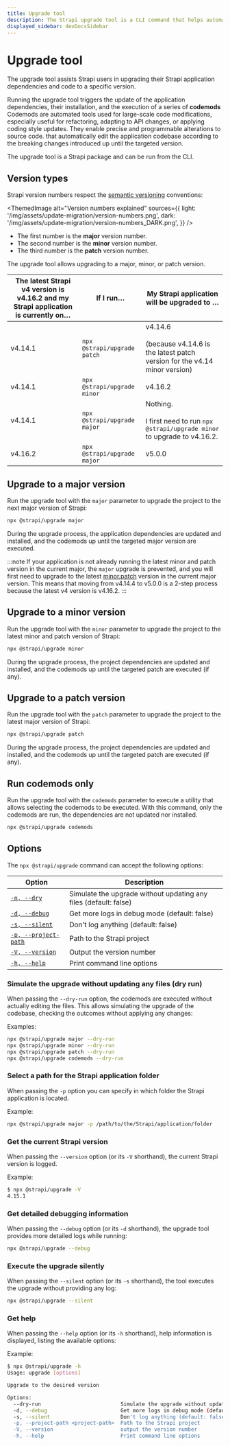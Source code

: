 ```yaml
---
title: Upgrade tool
description: The Strapi upgrade tool is a CLI command that helps automatically upgrading to a new Strapi version.
displayed_sidebar: devDocsSidebar
---
```


# Upgrade tool

The upgrade tool assists Strapi users in upgrading their Strapi application dependencies and code to a specific version.

Running the upgrade tool triggers the update of the application dependencies, their installation, and the execution of a series of **codemods** <Annotation>Codemods are automated tools used for large-scale code modifications, especially useful for refactoring, adapting to API changes, or applying coding style updates. They enable precise and programmable alterations to source code.</Annotation> that automatically edit the application codebase according to the breaking changes introduced up until the targeted version.

The upgrade tool is a Strapi package and can be run from the CLI.

## Version types

Strapi version numbers respect the [semantic versioning](https://semver.org/) conventions:

<ThemedImage
  alt="Version numbers explained"
  sources={{
    light: '/img/assets/update-migration/version-numbers.png',
    dark: '/img/assets/update-migration/version-numbers_DARK.png',
  }}
/>

- The first number is the **major** version number.
- The second number is the **minor** version number.
- The third number is the **patch** version number.

The upgrade tool allows upgrading to a major, minor, or patch version.

| The latest Strapi v4 version is v4.16.2 and my Strapi application is currently on… | If I run… | My Strapi application will be upgraded to … |
|----|----|----|
| v4.14.1 | `npx @strapi/upgrade patch` | v4.14.6<br/><br/>(because v4.14.6 is the latest patch version for the v4.14 minor version) |
| v4.14.1 | `npx @strapi/upgrade minor` | v4.16.2 |
| v4.14.1 | `npx @strapi/upgrade major` | Nothing.<br/><br/>I first need to run `npx @strapi/upgrade minor` to upgrade to v4.16.2. |
| v4.16.2 | `npx @strapi/upgrade major` | v5.0.0  |

## Upgrade to a major version

Run the upgrade tool with the `major` parameter to upgrade the project to the next major version of Strapi:

```bash
npx @strapi/upgrade major
```

During the upgrade process, the application dependencies are updated and installed, and the codemods up until the targeted major version are executed.

:::note
If your application is not already running the latest minor and patch version in the current major, the `major` upgrade is prevented, and you will first need to upgrade to the latest [minor.patch](#upgrade-to-a-minor-version) version in the current major version. This means that moving from v4.14.4 to v5.0.0 is a 2-step process because the latest v4 version is v4.16.2.
:::

## Upgrade to a minor version

Run the upgrade tool with the `minor` parameter to upgrade the project to the latest minor and patch version of Strapi:

```bash
npx @strapi/upgrade minor
```

During the upgrade process, the project dependencies are updated and installed, and the codemods up until the targeted patch are executed (if any).

## Upgrade to a patch version

Run the upgrade tool with the `patch` parameter to upgrade the project to the latest major version of Strapi:

```bash
npx @strapi/upgrade patch
```

During the upgrade process, the project dependencies are updated and installed, and the codemods up until the targeted patch are executed (if any).

## Run codemods only

Run the upgrade tool with the `codemods` parameter to execute a utility that allows selecting the codemods to be executed. With this command, only the codemods are run, the dependencies are not updated nor installed.

```bash
npx @strapi/upgrade codemods
```

## Options

The `npx @strapi/upgrade` command can accept the following options:

| Option                                                                   | Description                                                      |
| ------------------------------------------------------------------------ | ---------------------------------------------------------------- |
| [`-n, --dry`](#simulate-the-upgrade-without-updating-any-files-dry-run)  | Simulate the upgrade without updating any files (default: false) |
| [`-d, --debug`](#get-detailed-debugging-information)                     | Get more logs in debug mode (default: false)                     |
| [`-s, --silent`](#execute-the-upgrade-silently)                          | Don't log anything (default: false)                              |
| [`-p, --project-path`](#select-a-path-for-the-strapi-application-folder) | Path to the Strapi project                                       |
| [`-V, --version`](#get-the-current-strapi-version)                       | Output the version number                                        |
| [`-h, --help`](#get-help)                                                | Print command line options                                       |

### Simulate the upgrade without updating any files (dry run)

When passing the `--dry-run` option, the codemods are executed without actually editing the files. This allows simulating the upgrade of the codebase, checking the outcomes without applying any changes:

Examples:

```bash
npx @strapi/upgrade major --dry-run
npx @strapi/upgrade minor --dry-run
npx @strapi/upgrade patch --dry-run
npx @strapi/upgrade codemods --dry-run
```

### Select a path for the Strapi application folder

When passing the `-p` option you can specify in which folder the Strapi application is located.

Example:

```bash
npx @strapi/upgrade major -p /path/to/the/Strapi/application/folder
```

### Get the current Strapi version

When passing the `--version` option (or its `-V` shorthand), the current Strapi version is logged.

Example:

```sh
$ npx @strapi/upgrade -V
4.15.1
```

### Get detailed debugging information

When passing the `--debug` option (or its `-d` shorthand), the upgrade tool provides more detailed logs while running:

```bash
npx @strapi/upgrade --debug
```

### Execute the upgrade silently

When passing the `--silent` option (or its `-s` shorthand), the tool executes the upgrade without providing any log:

```bash
npx @strapi/upgrade --silent
```

### Get help

When passing the `--help` option (or its `-h` shorthand), help information is displayed, listing the available options:

Example:

```bash
$ npx @strapi/upgrade -h
Usage: upgrade [options]

Upgrade to the desired version

Options:
  --dry-run                          Simulate the upgrade without updating any files (default: false)
  -d, --debug                        Get more logs in debug mode (default: false)
  -s, --silent                       Don't log anything (default: false)
  -p, --project-path <project-path>  Path to the Strapi project
  -V, --version                      output the version number
  -h, --help                         Print command line options
```
